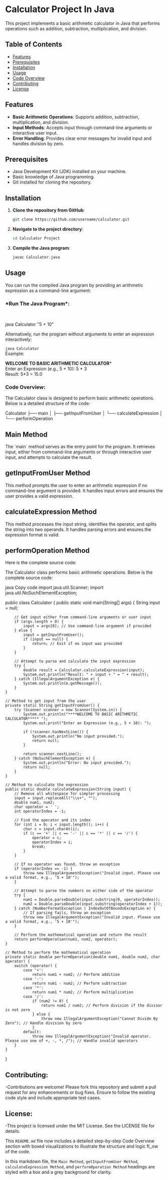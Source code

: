 # Calculator Project In Java

This project implements a basic arithmetic calculator in Java that performs operations such as addition, subtraction, multiplication, and division.

## Table of Contents
- [Features](#features)
- [Prerequisites](#prerequisites)
- [Installation](#installation)
- [Usage](#usage)
- [Code Overview](#code-overview)
- [Contributing](#contributing)
- [License](#license)

## Features
- **Basic Arithmetic Operations**: Supports addition, subtraction, multiplication, and division.
- **Input Methods**: Accepts input through command-line arguments or interactive user input.
- **Error Handling**: Provides clear error messages for invalid input and handles division by zero.

## Prerequisites
- Java Development Kit (JDK) installed on your machine.
- Basic knowledge of Java programming.
- Git installed for cloning the repository.

## Installation
1. **Clone the repository from GitHub**:
    ```sh
    git clone https://github.com/username/calculator.git
    ```
2. **Navigate to the project directory**:
    ```sh
    cd Calculator Project
    ```
3. **Compile the Java program**:
    ```sh
    javac Calculator.java
    ```

## Usage
You can run the compiled Java program by providing an arithmetic expression as a command-line argument:

<h3>*Run The Java Program*:</h3>
<br>

java Calculator "5 + 10"

Alternatively, run the program without arguments to enter an expression interactively:


`java Calculator`
<br>
Example:

****WELCOME TO BASIC ARITHMETIC CALCULATOR*****
<br>
Enter an Expression (e.g., 5 + 10): 5 * 3
<br>
Result: 5*3 = 15.0


<h3>Code Overview:</h3>
The Calculator class is designed to perform basic arithmetic operations. Below is a detailed structure of the code:

Calculator
├── main
│   ├── getInputFromUser
│   └── calculateExpression
│       └── performOperation

<h2>Main Method</h2>
The `main` method serves as the entry point for the program. It retrieves input, either from command-line arguments or through interactive user input, and attempts to calculate the result.

<h2>getInputFromUser Method</h2>
This method prompts the user to enter an arithmetic expression if no command-line argument is provided. It handles input errors and ensures the user provides a valid expression.

<h2>calculateExpression Method</h2>
This method processes the input string, identifies the operator, and splits the string into two operands. It handles parsing errors and ensures the expression format is valid.

<h2>performOperation Method</h2/
This method performs the arithmetic operation based on the identified operator and returns the result. It includes error handling for division by zero and invalid operators.

Here is the complete source code:

The Calculator class performs basic arithmetic operations. Below is the complete source code:

java
Copy code
import java.util.Scanner;
import java.util.NoSuchElementException;

public class Calculator {
    public static void main(String[] args) {
        String input = null;

        // Get input either from command-line arguments or user input
        if (args.length > 0) {
            input = args[0]; // Use command-line argument if provided
        } else {
            input = getInputFromUser();
            if (input == null) {
                return; // Exit if no input was provided
            }
        }

        // Attempt to parse and calculate the input expression
        try {
            double result = Calculator.calculateExpression(input);
            System.out.println("Result: " + input + " = " + result);
        } catch (IllegalArgumentException e) {
            System.out.println(e.getMessage());
        }
    }

    // Method to get input from the user
    private static String getInputFromUser() {
        try (Scanner scanner = new Scanner(System.in)) {
            System.out.println("****WELCOME TO BASIC ARITHMETIC CALCULATOR***** ");
            System.out.print("Enter an Expression (e.g., 5 + 10): ");

            if (!scanner.hasNextLine()) {
                System.out.println("No input provided.");
                return null;
            }

            return scanner.nextLine();
        } catch (NoSuchElementException e) {
            System.out.println("Error: No input provided.");
            return null;
        }
    }

    // Method to calculate the expression
    public static double calculateExpression(String input) {
        // Remove all whitespace for simpler processing
        input = input.replaceAll("\\s+", "");
        double num1, num2;
        char operator = ' ';
        int operatorIndex = -1;

        // Find the operator and its index
        for (int i = 0; i < input.length(); i++) {
            char c = input.charAt(i);
            if (c == '+' || c == '-' || c == '*' || c == '/') {
                operator = c;
                operatorIndex = i;
                break;
            }
        }

        // If no operator was found, throw an exception
        if (operatorIndex == -1) {
            throw new IllegalArgumentException("Invalid input. Please use a valid format, e.g., '5 + 10'");
        }

        // Attempt to parse the numbers on either side of the operator
        try {
            num1 = Double.parseDouble(input.substring(0, operatorIndex));
            num2 = Double.parseDouble(input.substring(operatorIndex + 1));
        } catch (NumberFormatException | IndexOutOfBoundsException e) {
            // If parsing fails, throw an exception
            throw new IllegalArgumentException("Invalid input. Please use a valid format, e.g., '5 + 10'");
        }

        // Perform the mathematical operation and return the result
        return performOperation(num1, num2, operator);
    }

    // Method to perform the mathematical operation
    private static double performOperation(double num1, double num2, char operator) {
        switch (operator) {
            case '+':
                return num1 + num2; // Perform addition
            case '-':
                return num1 - num2; // Perform subtraction
            case '*':
                return num1 * num2; // Perform multiplication
            case '/':
                if (num2 != 0) {
                    return num1 / num2; // Perform division if the divisor is not zero
                } else {
                    throw new IllegalArgumentException("Cannot Divide By Zero"); // Handle division by zero
                }
            default:
                throw new IllegalArgumentException("Invalid operator. Please use one of +, -, *, /"); // Handle invalid operators
        }
    }
}




<h2>Contributing:</h2>

-Contributions are welcome! Please fork this repository and submit a pull request for any enhancements or bug fixes. Ensure to follow the existing code style and include appropriate test cases.

<h2>License:</h2>

-This project is licensed under the MIT License. See the LICENSE file for details.


This `README.md` file now includes a detailed step-by-step Code Overview section with boxed visualizations to illustrate the structure and logic fl,,ow of the code.

In this markdown file, the `Main Method`, `getInputFromUser Method`, `calculateExpression Method`, and `performOperation Method` headings are styled with a box and a grey background for clarity.


